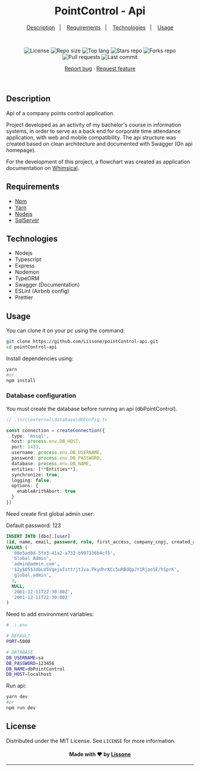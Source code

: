 <h1 align="center">
  PointControl - Api
</h1>

<p align="center">
  <a href="#description">Description</a>&nbsp;&nbsp;&nbsp;|&nbsp;&nbsp;&nbsp;
  <a href="#requirements">Requirements</a>&nbsp;&nbsp;&nbsp;|&nbsp;&nbsp;&nbsp;
  <a href="#technologies">Technologies</a>&nbsp;&nbsp;&nbsp;|&nbsp;&nbsp;&nbsp;
  <a href="#usage">Usage</a>
</p>
<br />
<p align="center">
  <img src="https://img.shields.io/static/v1?label=license&message=MIT" alt="License">
  <img src="https://img.shields.io/github/repo-size/Lissone/point-control-api" alt="Repo size" />
  <img src="https://img.shields.io/github/languages/top/Lissone/point-control-api" alt="Top lang" />
  <img src="https://img.shields.io/github/stars/Lissone/point-control-api" alt="Stars repo" />
  <img src="https://img.shields.io/github/forks/Lissone/point-control-api" alt="Forks repo" />
  <img src="https://img.shields.io/github/issues-pr/Lissone/point-control-api" alt="Pull requests" >
  <img src="https://img.shields.io/github/last-commit/Lissone/point-control-api" alt="Last commit" />
</p>

<p align="center">
  <a href="https://github.com/Lissone/point-control-api/issues">Report bug</a>
  ·
  <a href="https://github.com/Lissone/point-control-api/issues">Request feature</a>
</p>

<br />

## Description

Api of a company points control application.

Project developed as an activity of my bachelor's course in information systems, in order to serve as a back end for corporate time attendance application, with web and mobile compatibility. The api structure was created based on clean architecture and documented with Swagger (On api homepage).

For the development of this project, a flowchart was created as application documentation on <a href="https://whimsical.com/pointcontrol-5dryUV3teiRwy1rPzH3ekK" target="_blank">Whimsical</a>.

## Requirements

- [Npm](https://www.npmjs.com/)
- [Yarn](https://yarnpkg.com/)
- [Nodejs](https://nodejs.org/en/)
- [SqlServer](https://www.microsoft.com/pt-br/sql-server/sql-server-downloads)

## Technologies

- Nodejs
- Typescript
- Express
- Nodemon
- TypeORM
- Swagger (Documentation)
- ESLint (Airbnb config)
- Prettier

## Usage

You can clone it on your pc using the command:

```bash
git clone https://github.com/Lissone/pointControl-api.git
cd pointControl-api
```

Install dependencies using:
```bash
yarn
#or
npm install
```

### Database configuration

You must create the database before running an api (dbPointControl).

```typescript
// .\src\external\database\dbConfig.ts

const connection = createConnection({
  type: 'mssql',
  host: process.env.DB_HOST,
  port: 1433,
  username: process.env.DB_USERNAME,
  password: process.env.DB_PASSWORD,
  database: process.env.DB_NAME,
  entities: [**Entities**],
  synchronize: true,
  logging: false,
  options: {
    enableArithAbort: true
  }
})
```

Need create first global admin user:

Default password: 123

```sql
INSERT INTO [dbo].[user]
(id, name, email, password, role, first_access, company_cnpj, created_at, updated_at)
VALUES (
  '08e5ad8d-5fa3-41a2-a732-b997336b4cf5', 
  'Global Admin',
  'admin@admin.com', 
  '$2y$05$JdbLU5VqejoIstt/jtJva.PkydhrKCc5uRBdQpJY1RjooSE/hSprK', 
  'global.admin',
  1,
  NULL, 
  '2001-12-11T22:30:00Z',
  '2001-12-11T22:30:00Z'
)
```

Need to add environment variables:

```bash
# .\.env

# DEFAULT
PORT=5000

# DATABASE
DB_USERNAME=sa
DB_PASSWORD=123456
DB_NAME=dbPointControl
DB_HOST=localhost
```

Run api:

```bash
yarn dev
#or
npm run dev
```

## License

Distributed under the MIT License. See `LICENSE` for more information.

<h4 align="center">
  Made with ❤️ by <a href="https://github.com/Lissone" target="_blank">Lissone</a>
</h4>

<hr />

